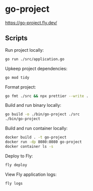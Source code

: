 # go-project

https://go-project.fly.dev/

## Scripts

Run project locally:

```bash
go run ./src/application.go
```

Upkeep project dependencies:

```bash
go mod tidy
```

Format project:

```bash
go fmt ./src && npx prettier --write .
```

Build and run binary locally:

```bash
go build -o ./bin/go-project ./src
./bin/go-project
```

Build and run container locally:

```bash
docker build . -t go-project
docker run -dp 8080:8080 go-project
docker container ls -s
```

Deploy to Fly:

```bash
fly deploy
```

View Fly application logs:

```bash
fly logs
```
